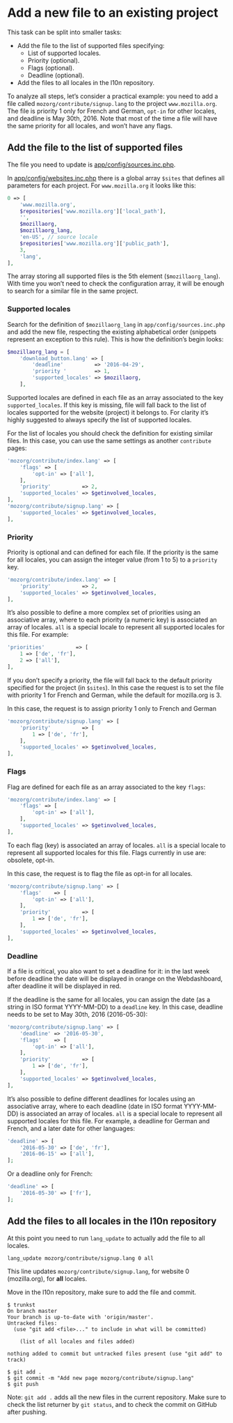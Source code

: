# Add a new file to an existing project

This task can be split into smaller tasks:
* Add the file to the list of supported files specifying:
    * List of supported locales.
    * Priority (optional).
    * Flags (optional).
    * Deadline (optional).
* Add the files to all locales in the l10n repository.

To analyze all steps, let’s consider a practical example: you need to add a file called `mozorg/contribute/signup.lang` to the project `www.mozilla.org`. The file is priority 1 only for French and German, `opt-in` for other locales, and deadline is May 30th, 2016. Note that most of the time a file will have the same priority for all locales, and won’t have any flags.

## Add the file to the list of supported files
The file you need to update is [app/config/sources.inc.php](https://github.com/mozilla-l10n/langchecker/blob/master/app/config/sources.inc.php).

In [app/config/websites.inc.php](https://github.com/mozilla-l10n/langchecker/blob/master/app/config/websites.inc.php) there is a global array `$sites` that defines all parameters for each project. For `www.mozilla.org` it looks like this:
```PHP
0 => [
    'www.mozilla.org',
    $repositories['www.mozilla.org']['local_path'],
    '',
    $mozillaorg,
    $mozillaorg_lang,
    'en-US', // source locale
    $repositories['www.mozilla.org']['public_path'],
    3,
    'lang',
],
```
The array storing all supported files is the 5th element (`$mozillaorg_lang`). With time you won’t need to check the configuration array, it will be enough to search for a similar file in the same project.

### Supported locales
Search for the definition of `$mozillaorg_lang` in `app/config/sources.inc.php` and add the new file, respecting the existing alphabetical order (snippets represent an exception to this rule). This is how the definition’s begin looks:
```PHP
$mozillaorg_lang = [
    'download_button.lang' => [
        'deadline'          => '2016-04-29',
        'priority '         => 1,
        'supported_locales' => $mozillaorg,
    ],
```

Supported locales are defined in each file as an array associated to the key `supported_locales`. If this key is missing, file will fall back to the list of locales supported for the website (project) it belongs to. For clarity it’s highly suggested to always specify the list of supported locales.

For the list of locales you should check the definition for existing similar files. In this case, you can use the same settings as another `contribute` pages:
```PHP
'mozorg/contribute/index.lang' => [
    'flags' => [
        'opt-in' => ['all'],
    ],
    'priority'          => 2,
    'supported_locales' => $getinvolved_locales,
],
'mozorg/contribute/signup.lang' => [
    'supported_locales' => $getinvolved_locales,
],
```

### Priority
Priority is optional and can defined for each file. If the priority is the same for all locales, you can assign the integer value (from 1 to 5) to a `priority` key.

```PHP
'mozorg/contribute/index.lang' => [
    'priority'          => 2,
    'supported_locales' => $getinvolved_locales,
],
```

It’s also possible to define a more complex set of priorities using an associative array, where to each priority (a numeric key) is associated an array of locales. `all` is a special locale to represent all supported locales for this file. For example:

```PHP
'priorities'          => [
    1 => ['de', 'fr'],
    2 => ['all'],
],
```

If you don’t specify a priority, the file will fall back to the default priority specified for the project (in `$sites`). In this case the request is to set the file with priority 1 for French and German, while the default for mozilla.org is 3.

In this case, the request is to assign priority 1 only to French and German
```PHP
'mozorg/contribute/signup.lang' => [
    'priority'          => [
        1 => ['de', 'fr'],
    ],
    'supported_locales' => $getinvolved_locales,
],
```

### Flags
Flag are defined for each file as an array associated to the key `flags`:
```PHP
'mozorg/contribute/index.lang' => [
    'flags' => [
        'opt-in' => ['all'],
    ],
    'supported_locales' => $getinvolved_locales,
],
```

To each flag (key) is associated an array of locales. `all` is a special locale to represent all supported locales for this file. Flags currently in use are: obsolete, opt-in.

In this case, the request is to flag the file as opt-in for all locales.
```PHP
'mozorg/contribute/signup.lang' => [
    'flags'    => [
        'opt-in' => ['all'],
    ],
    'priority'          => [
        1 => ['de', 'fr'],
    ],
    'supported_locales' => $getinvolved_locales,
],
```

### Deadline
If a file is critical, you also want to set a deadline for it: in the last week before deadline the date will be displayed in orange on the Webdashboard, after deadline it will be displayed in red.

If the deadline is the same for all locales, you can assign the date (as a string in ISO format YYYY-MM-DD) to a `deadline` key. In this case, deadline needs to be set to May 30th, 2016 (2016-05-30):

```PHP
'mozorg/contribute/signup.lang' => [
    'deadline' => '2016-05-30',
    'flags'    => [
        'opt-in' => ['all'],
    ],
    'priority'          => [
        1 => ['de', 'fr'],
    ],
    'supported_locales' => $getinvolved_locales,
],
```

It’s also possible to define different deadlines for locales using an associative array, where to each deadline (date in ISO format YYYY-MM-DD) is associated an array of locales. `all` is a special locale to represent all supported locales for this file. For example, a deadline for German and French, and a later date for other languages:

```PHP
'deadline' => [
    '2016-05-30' => ['de', 'fr'],
    '2016-06-15' => ['all'],
];
```

Or a deadline only for French:

```PHP
'deadline' => [
    '2016-05-30' => ['fr'],
];
```

## Add the files to all locales in the l10n repository
At this point you need to run `lang_update` to actually add the file to all locales.

```
lang_update mozorg/contribute/signup.lang 0 all
```
This line updates `mozorg/contribute/signup.lang`, for website 0 (mozilla.org), for **all** locales.

Move in the l10n repository, make sure to add the file and commit.
```
$ trunkst
On branch master
Your branch is up-to-date with 'origin/master'.
Untracked files:
  (use "git add <file>..." to include in what will be committed)

	(list of all locales and files added)

nothing added to commit but untracked files present (use "git add" to track)

$ git add .
$ git commit -m "Add new page mozorg/contribute/signup.lang"
$ git push
```
Note: `git add .` adds all the new files in the current repository. Make sure to check the list returner by `git status`, and to check the commit on GitHub after pushing.
